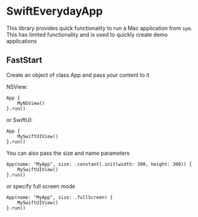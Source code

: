 # SwiftEverydayApp

This library provides quick functionality to run a Mac application from `spm`. This has limited functionality and is used to quickly create demo applications

## FastStart

Create an object of class App and pass your content to it

NSView:
```
App {
    MyNSView()
}.run()
```

or SwiftUI:
```
App {
    MySwiftUIView()
}.run()
```

You can also pass the size and name parameters

```
App(name: "MyApp", size: .constant(.init(width: 300, height: 300)) {
    MySwiftUIView()
}.run()
```

or specify full screen mode

```
App(name: "MyApp", size: .fullScreen) {
    MySwiftUIView()
}.run()
```
